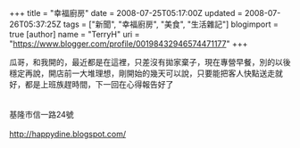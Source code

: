 +++
title = "幸福廚房"
date = 2008-07-25T05:17:00Z
updated = 2008-07-26T05:37:25Z
tags = ["新聞", "幸福廚房", "美食", "生活雜記"]
blogimport = true 
[author]
	name = "TerryH"
	uri = "https://www.blogger.com/profile/00198432946574471177"
+++

瓜哥，和我開的，最近都是在這裡，只差沒有拋家棄子，現在專營早餐，別的以後穩定再說，開店前一大堆理想，剛開始的幾天可以說，只要能把客人快點送走就好，都是上班族趕時間，下一回在心得報告好了<br /><br /><br />基隆市信一路24號<br /><br /><a href="http://happydine.blogspot.com/">http://happydine.blogspot.com/</a>
